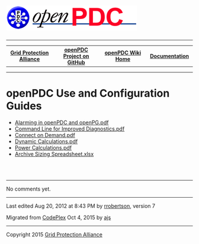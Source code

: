 

<html lang="en" xmlns="http://www.w3.org/1999/xhtml">

<head>

<meta charset="utf-8" />

<title>Use and Configuration Guides</title>



<!--HtmlToGmd.Head-->



<!--/HtmlToGmd.Head-->

</head>

<body>

<h1><a href="https://github.com/GridProtectionAlliance/openPDC/tree/master/Source/Documentation/wiki/openPDC_Home.md"><img src="https://github.com/GridProtectionAlliance/openPDC/blob/master/Source/Documentation/wiki/openPDC_Logo.png" alt="The Open Source Phasor Data Concentrator" /></a></h1>

<hr />

<!--HtmlToGmd.Body-->

<div id="NavigationMenu">

<table style="width: 100%; border-collapse: collapse; border: 0px solid gray;">

<tr>

<td style="width: 25%; text-align:center;"><b><a href="http://www.gridprotectionalliance.org">Grid Protection Alliance</a></b></td>

<td style="width: 25%; text-align:center;"><b><a href="https://github.com/GridProtectionAlliance/openPDC">openPDC Project on GitHub</a></b></td>

<td style="width: 25%; text-align:center;"><b><a href="https://github.com/GridProtectionAlliance/openPDC/tree/master/Documentation/wiki/openPDC_Home.md">openPDC Wiki Home</a></b></td>

<td style="width: 25%; text-align:center;"><b><a href="https://github.com/GridProtectionAlliance/openPDC/tree/master/Documentation/wiki/openPDC_Documentation_Home.md">Documentation</a></b></td>

</tr>

</table>

</div>

<hr />

<!--/HtmlToGmd.Body-->



<div class="WikiContent">

<div class="wikidoc">

<h1>openPDC Use and Configuration Guides</h1>

<ul>

<li><a href="https://github.com/GridProtectionAlliance/openPDC/blob/master/Source/Documentation/wiki/Use_and_Configuration_Guides.files/Alarming_in_openPDC_and_openPG.pdf">Alarming in openPDC and openPG.pdf</a>

</li><li><a href="https://github.com/GridProtectionAlliance/openPDC/blob/master/Source/Documentation/wiki/Use_and_Configuration_Guides.files/Command_Line_for_Improved_Diagnostics.pdf">Command Line for Improved Diagnostics.pdf</a>

</li><li><a href="https://github.com/GridProtectionAlliance/openPDC/blob/master/Source/Documentation/wiki/Use_and_Configuration_Guides.files/Connect_on_Demand.pdf">Connect on Demand.pdf</a>

</li><li><a href="https://github.com/GridProtectionAlliance/openPDC/blob/master/Source/Documentation/wiki/Use_and_Configuration_Guides.files/Dynamic_Calculations.pdf">Dynamic Calculations.pdf</a>

</li><li><a href="https://github.com/GridProtectionAlliance/openPDC/blob/master/Source/Documentation/wiki/Use_and_Configuration_Guides.files/Power_Calculations.pdf">Power Calculations.pdf</a>

</li><li><a href="https://github.com/GridProtectionAlliance/openPDC/blob/master/Source/Documentation/wiki/Use_and_Configuration_Guides.files/Archive_Sizing_Spreadsheet_473120.xlsx">Archive Sizing Spreadsheet.xlsx</a></li></ul>

<br>

<br>

</div>

</div>

<hr />

<div class="WikiComments">

<div id="wikiCommentsEmpty">No comments yet.<br></div>

</div>

<div id="footer">

<hr />

Last edited <span class="smartDate" title="8/20/2012 8:43:01 PM" LocalTimeTicks="1345520581">Aug 20, 2012 at 8:43 PM</span> by <a id="wikiEditByLink" href="https://github.com/GridProtectionAlliance/openPDC/tree/master/Source/Documentation/wiki/Contributors/rrobertson.md">rrobertson</a>, version 7<br />

Migrated from <a href="http://openpdc.codeplex.com/wikipage?title=Use%20and%20Configuration%20Guides">CodePlex</a> Oct 4, 2015 by <a href="https://github.com/GridProtectionAlliance/openPDC/tree/master/Source/Documentation/wiki/Contributors/ajstadlin.md">ajs</a>

</div>



<!--HtmlToGmd.Foot-->

<div id="copyright">

<hr />

Copyright 2015 <a href="http://www.gridprotectionoalliance.org">Grid Protection Alliance</a>

</div>

<!--/HtmlToGmd.Foot-->

</body>

</html>


